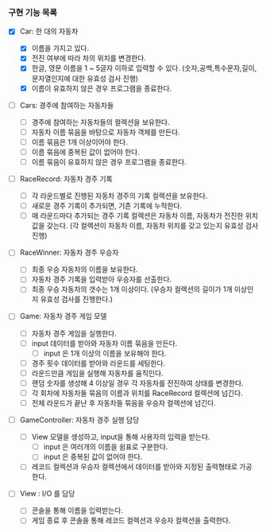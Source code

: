 ### 구현 기능 목록

- [x] Car: 한 대의 자동차

  - [x] 이름을 가지고 있다.
  - [x] 전진 여부에 따라 차의 위치를 변경한다.
  - [x] 한글, 영문 이름을 1 ~ 5글자 이하로 입력할 수 있다.
        (숫자,공백,특수문자,길이,문자열인지에 대한 유효성 검사 진행)
  - [x] 이름이 유효하지 않은 경우 프로그램을 종료한다.

- [ ] Cars: 경주에 참여하는 자동차들

  - [ ] 경주에 참여하는 자동차들의 컬렉션을 보유한다.
  - [ ] 자동차 이름 묶음을 바탕으로 자동차 객체를 만든다.
  - [ ] 이름 묶음은 1개 이상이어야 한다.
  - [ ] 이름 묶음에 중복된 값이 없어야 한다.
  - [ ] 이름 묶음이 유효하지 않은 경우 프로그램을 종료한다.

- [ ] RaceRecord: 자동차 경주 기록

  - [ ] 각 라운드별로 진행된 자동차 경주의 기록 컬렉션을 보유한다.
  - [ ] 새로운 경주 기록이 추가되면, 기존 기록에 누적한다.
  - [ ] 매 라운드마다 추가되는 경주 기록 컬렉션은 자동차 이름, 자동차가 전진한 위치값을 갖는다.
        (각 컬렉션이 자동차 이름, 자동차 위치를 갖고 있는지 유효성 검사 진행)

- [ ] RaceWinner: 자동차 경주 우승자

  - [ ] 최종 우승 자동차의 이름을 보유한다.
  - [ ] 자동차 경주 기록을 입력받아 우승자를 선출한다.
  - [ ] 최종 우승 자동차의 갯수는 1개 이상이다.
        (우승자 컬렉션의 길이가 1개 이상인지 유효성 검사를 진행한다.)

- [ ] Game: 자동차 경주 게임 모델

  - [ ] 자동차 경주 게임을 실행한다.
  - [ ] input 데이터를 받아와 자동차 이름 묶음을 만든다.
    - [ ] input 은 1개 이상의 이름을 보유해야 한다.
  - [ ] 경주 횟수 데이터를 받아와 라운드를 세팅한다.
  - [ ] 라운드만큼 게임을 실행해 자동차를 움직인다.
  - [ ] 랜덤 숫자를 생성해 4 이상일 경우 각 자동차를 전진하여 상태를 변경한다.
  - [ ] 각 회차에 자동차들 묶음의 이름과 위치를 RaceRecord 컬렉션에 넘긴다.
  - [ ] 전체 라운드가 끝난 후 자동차들 묶음을 우승자 컬렉션에 넘긴다.

- [ ] GameController: 자동차 경주 실행 담당

  - [ ] View 모델을 생성하고, input을 통해 사용자의 입력을 받는다.
    - [ ] input 은 여러개의 이름을 쉼표로 구분한다.
    - [ ] input 은 중복된 값이 없어야 한다.
  - [ ] 레코드 컬렉션과 우승자 컬렉션에서 데이터를 받아와 지정된 출력형태로 가공한다.

- [ ] View : I/O 를 담당
  - [ ] 콘솔을 통해 이름을 입력받는다.
  - [ ] 게임 종료 후 콘솔을 통해 레코드 컬렉션과 우승자 컬렉션을 출력한다.
